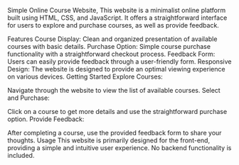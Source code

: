 Simple Online Course Website,
This website is a minimalist online platform built using HTML, CSS, and JavaScript. It offers a straightforward interface for users to explore and purchase courses, as well as provide feedback.

Features
Course Display: Clean and organized presentation of available courses with basic details.
Purchase Option: Simple course purchase functionality with a straightforward checkout process.
Feedback Form: Users can easily provide feedback through a user-friendly form.
Responsive Design: The website is designed to provide an optimal viewing experience on various devices.
Getting Started
Explore Courses:

Navigate through the website to view the list of available courses.
Select and Purchase:

Click on a course to get more details and use the straightforward purchase option.
Provide Feedback:

After completing a course, use the provided feedback form to share your thoughts.
Usage
This website is primarily designed for the front-end, providing a simple and intuitive user experience. No backend functionality is included.
